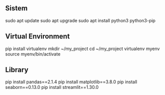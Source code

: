 ## Sistem
sudo apt update
sudo apt upgrade
sudo apt install python3 python3-pip

## Virtual Environment
pip install virtualenv
mkdir ~/my_project
cd ~/my_project
virtualenv myenv
source myenv/bin/activate

## Library
pip install pandas==2.1.4
pip install matplotlib==3.8.0
pip install seaborn==0.13.0
pip install streamlit==1.30.0


